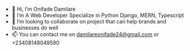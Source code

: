 - 👋 Hi, I’m Onifade Damilare
- 👀 I’m A Web Developer Specialize in Python Django, MERN, Typescript
- 💞️ I’m looking to collaborate on project that can help brands and businesses do well
- 📫 You can contact me on damilareonifade24@gmail.com or +23408148049590

